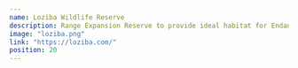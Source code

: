 ```yaml
---
name: Loziba Wildlife Reserve
description: Range Expansion Reserve to provide ideal habitat for Endangered Species. This is a community project in Northern Kwazulu Natal.
image: "loziba.png"
link: "https://loziba.com/"
position: 20
---
```

